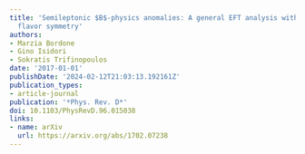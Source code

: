 ```yaml
---
title: 'Semileptonic $B$-physics anomalies: A general EFT analysis within $U(2)^n$
  flavor symmetry'
authors:
- Marzia Bordone
- Gino Isidori
- Sokratis Trifinopoulos
date: '2017-01-01'
publishDate: '2024-02-12T21:03:13.192161Z'
publication_types:
- article-journal
publication: '*Phys. Rev. D*'
doi: 10.1103/PhysRevD.96.015038
links:
- name: arXiv
  url: https://arxiv.org/abs/1702.07238
---
```

